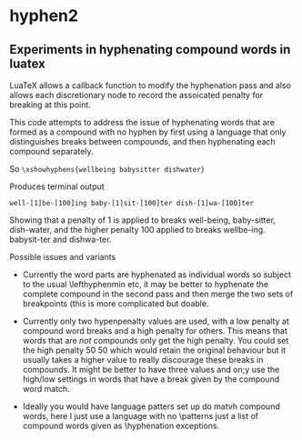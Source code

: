 # hyphen2

## Experiments in hyphenating compound words in luatex

LuaTeX allows a callback function to modify the hyphenation pass and
also allows each discretionary node to record the assoicated penalty
for breaking at this point.

This code attempts to address the issue of hyphenating words that are
formed as a compound with no hyphen by first using a language that
only distinguishes breaks between compounds, and then hyphenating each
compound separately.

So `\xshowhyphens{wellbeing babysitter dishwater}`

Produces terminal output

`
 well-[1]be-[100]ing baby-[1]sit-[100]ter dish-[1]wa-[100]ter
`


Showing that a penalty of 1 is applied to breaks well-being,
baby-sitter, dish-water, and the higher penalty 100 applied to breaks
wellbe-ing. babysit-ter and dishwa-ter.

Possible issues and variants

* Currently the word parts are hyphenated as individual words so
  subject to the usual \lefthyphenmin etc, it may be better to
  hyphenate the complete compound in the second pass and then merge the
  two sets of breakpoints (this is more complicated but doable.

* Currently only two hypenpenalty values are used, with a low penalty
  at compound word breaks and a high penalty for others. This means
  that words that are _not_ compounds only get the high penalty.
  You could set the high penalty 50 50 which would retain the original
  behaviour but it usually takes a higher value to really discourage
  these breaks in compounds. It might be better to have three values
  and on;y use the high/low settings in words that have a break given
  by the compound word match.

* Ideally you would have language patters set up do matvh compound
  words, here I just use a language with no \patterns just a list of
  compound words given as \hyphenation exceptions.
  


